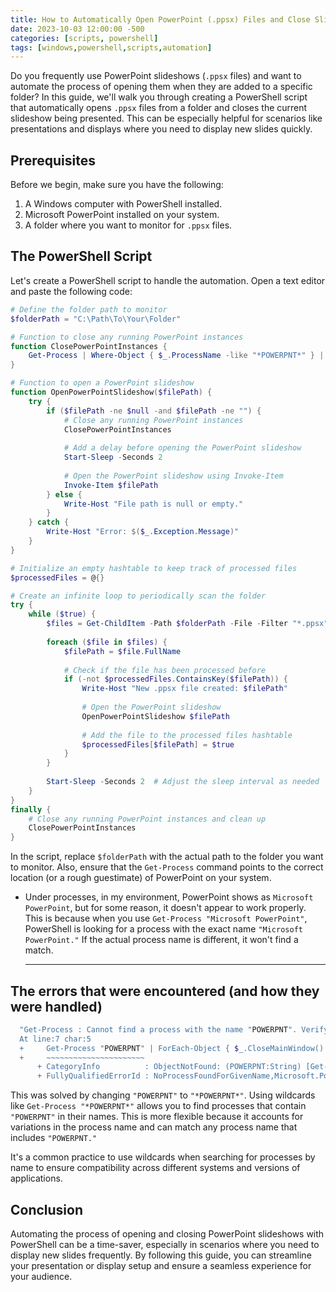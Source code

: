 ```yaml
---
title: How to Automatically Open PowerPoint (.ppsx) Files and Close Slideshows with PowerShell
date: 2023-10-03 12:00:00 -500
categories: [scripts, powershell]
tags: [windows,powershell,scripts,automation]
---
```


Do you frequently use PowerPoint slideshows (`.ppsx` files) and want to automate the process of opening them when they are added to a specific folder? In this guide, we'll walk you through creating a PowerShell script that automatically opens `.ppsx` files from a folder and closes the current slideshow being presented. This can be especially helpful for scenarios like presentations and displays where you need to display new slides quickly.

## Prerequisites

Before we begin, make sure you have the following:

1. A Windows computer with PowerShell installed.
2. Microsoft PowerPoint installed on your system.
3. A folder where you want to monitor for `.ppsx` files.

## The PowerShell Script

Let's create a PowerShell script to handle the automation. Open a text editor and paste the following code:

```powershell
# Define the folder path to monitor
$folderPath = "C:\Path\To\Your\Folder"

# Function to close any running PowerPoint instances
function ClosePowerPointInstances {
    Get-Process | Where-Object { $_.ProcessName -like "*POWERPNT*" } | ForEach-Object { $_.CloseMainWindow() }
}

# Function to open a PowerPoint slideshow
function OpenPowerPointSlideshow($filePath) {
    try {
        if ($filePath -ne $null -and $filePath -ne "") {
            # Close any running PowerPoint instances
            ClosePowerPointInstances
            
            # Add a delay before opening the PowerPoint slideshow
            Start-Sleep -Seconds 2
            
            # Open the PowerPoint slideshow using Invoke-Item
            Invoke-Item $filePath
        } else {
            Write-Host "File path is null or empty."
        }
    } catch {
        Write-Host "Error: $($_.Exception.Message)"
    }
}

# Initialize an empty hashtable to keep track of processed files
$processedFiles = @{}

# Create an infinite loop to periodically scan the folder
try {
    while ($true) {
        $files = Get-ChildItem -Path $folderPath -File -Filter "*.ppsx"
        
        foreach ($file in $files) {
            $filePath = $file.FullName
            
            # Check if the file has been processed before
            if (-not $processedFiles.ContainsKey($filePath)) {
                Write-Host "New .ppsx file created: $filePath"
                
                # Open the PowerPoint slideshow
                OpenPowerPointSlideshow $filePath
                
                # Add the file to the processed files hashtable
                $processedFiles[$filePath] = $true
            }
        }
        
        Start-Sleep -Seconds 2  # Adjust the sleep interval as needed
    }
}
finally {
    # Close any running PowerPoint instances and clean up
    ClosePowerPointInstances
}
```

In the script, replace `$folderPath` with the actual path to the folder you want to monitor. Also, ensure that the `Get-Process` command points to the correct location (or a rough guestimate) of PowerPoint on your system.

* Under processes, in my environment, PowerPoint shows as `Microsoft PowerPoint`, but for some reason, it doesn't appear to work properly. This is because when you use `Get-Process "Microsoft PowerPoint"`, PowerShell is looking for a process with the exact name `"Microsoft PowerPoint."` If the actual process name is different, it won't find a match.

  ********************************

## The errors that were encountered (and how they were handled)

```ps1
  "Get-Process : Cannot find a process with the name "POWERPNT". Verify the process name and call the cmdlet again.
  At line:7 char:5
  +     Get-Process "POWERPNT" | ForEach-Object { $_.CloseMainWindow() }
  +     ~~~~~~~~~~~~~~~~~~~~~~
      + CategoryInfo          : ObjectNotFound: (POWERPNT:String) [Get-Process], ProcessCommandException
      + FullyQualifiedErrorId : NoProcessFoundForGivenName,Microsoft.PowerShell.Commands.GetProcessCommand"
  ```

  This was solved by changing `"POWERPNT"` to `"*POWERPNT*"`. Using wildcards like `Get-Process "*POWERPNT*"` allows you to find processes that contain `"POWERPNT"` in their names. This is more flexible because it accounts for variations in the process name and can match any process name that includes `"POWERPNT."`

It's a common practice to use wildcards when searching for processes by name to ensure compatibility across different systems and versions of applications.

## Conclusion

Automating the process of opening and closing PowerPoint slideshows with PowerShell can be a time-saver, especially in scenarios where you need to display new slides frequently. By following this guide, you can streamline your presentation or display setup and ensure a seamless experience for your audience.

